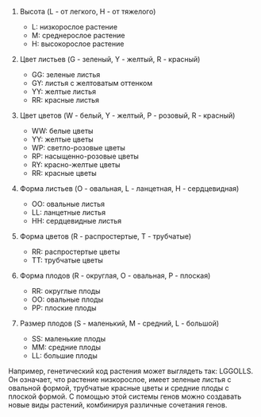 1. Высота (L - от легкого, H - от тяжелого)
   - L: низкорослое растение
   - M: среднерослое растение
   - H: высокорослое растение

2. Цвет листьев (G - зеленый, Y - желтый, R - красный)
   - GG: зеленые листья
   - GY: листья с желтоватым оттенком
   - YY: желтые листья
   - RR: красные листья

3. Цвет цветов (W - белый, Y - желтый, P - розовый, R - красный)
   - WW: белые цветы
   - YY: желтые цветы
   - WP: светло-розовые цветы
   - RP: насыщенно-розовые цветы
   - RY: красно-желтые цветы
   - RR: красные цветы

4. Форма листьев (O - овальная, L - ланцетная, H - сердцевидная)
   - OO: овальные листья
   - LL: ланцетные листья
   - HH: сердцевидные листья

5. Форма цветов (R - распростертые, T - трубчатые)
   - RR: распростертые цветы
   - TT: трубчатые цветы

6. Форма плодов (R - округлая, O - овальная, P - плоская)
   - RR: округлые плоды
   - OO: овальные плоды
   - PP: плоские плоды

7. Размер плодов (S - маленький, M - средний, L - большой)
   - SS: маленькие плоды
   - MM: средние плоды
   - LL: большие плоды

Например, генетический код растения может выглядеть так: LGGOLLS. Он означает, что растение низкорослое, имеет зеленые листья с овальной формой, трубчатые красные цветы и средние плоды с плоской формой. С помощью этой системы генов можно создавать новые виды растений, комбинируя различные сочетания генов.